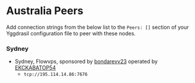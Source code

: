 # Australia Peers

Add connection strings from the below list to the `Peers: []` section of your
Yggdrasil configuration file to peer with these nodes.

### Sydney

* Sydney, Flowvps, sponsored by [bondarevv23](https://github.com/bondarevv23) operated by [EKCKABATOP54](androposhtar1029@gmail.com)
  * `tcp://195.114.14.86:7676`